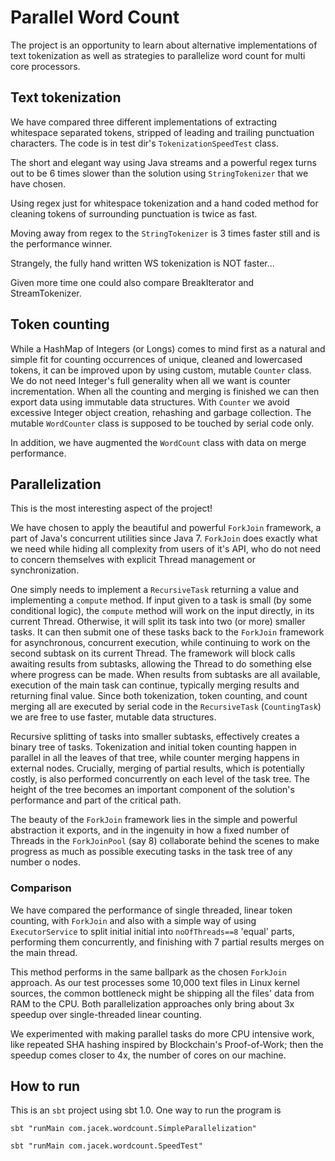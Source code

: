 # Parallel Word Count

The project is an opportunity to learn about alternative implementations of text tokenization
as well as strategies to parallelize word count for multi core processors.

## Text tokenization

We have compared three different implementations of extracting whitespace separated tokens,
stripped of leading and trailing punctuation characters.
The code is in test dir's `TokenizationSpeedTest` class.

The short and elegant way using Java streams and a powerful regex turns out to be 6 times slower
than the solution using `StringTokenizer` that we have chosen.

Using regex just for whitespace tokenization and a hand coded method for cleaning tokens
of surrounding punctuation is twice as fast.

Moving away from regex to the `StringTokenizer` is 3 times faster still and is the performance winner.

Strangely, the fully hand written WS tokenization is NOT faster...

Given more time one could also compare BreakIterator and StreamTokenizer.  

## Token counting

While a HashMap of Integers (or Longs) comes to mind first as a natural and simple fit for counting
occurrences of unique, cleaned and lowercased tokens, it can be improved upon by using
custom, mutable `Counter` class. We do not need Integer's full generality when
all we want is counter incrementation. When all the counting and merging is finished
we can then export data using immutable data structures.
With `Counter` we avoid excessive Integer object creation, rehashing and garbage collection.
The mutable `WordCounter` class is supposed to be touched by serial code only.

In addition, we have augmented the `WordCount` class with data on merge performance.

## Parallelization

This is the most interesting aspect of the project!

We have chosen to apply the beautiful and powerful `ForkJoin` framework, a part of Java's concurrent utilities
since Java 7. `ForkJoin` does exactly what we need while hiding all complexity from users
of it's API, who do not need to concern themselves with explicit Thread management or synchronization.

One simply needs to implement a `RecursiveTask` returning a value and implementing a `compute` method.
If input given to a task is small (by some conditional logic), the `compute` method will work
on the input directly, in its current Thread. Otherwise, it will split its task into two (or more) smaller 
tasks. It can then submit one of these tasks back to the `ForkJoin` framework for asynchronous, concurrent execution,
while continuing to work on the second subtask on its current Thread.
The framework will block calls awaiting results from subtasks, allowing the Thread to do something else
where progress can be made. When results from subtasks are all available, execution of the main task
can continue, typically merging results and returning final value.
Since both tokenization, token counting, and count merging all are executed by serial code in the
`RecursiveTask` (`CountingTask`) we are free to use faster, mutable data structures.

Recursive splitting of tasks into smaller subtasks, effectively creates a binary tree of tasks.
Tokenization and initial token counting happen in parallel in all the leaves of that tree,
while counter merging happens in external nodes. Crucially, merging of partial results, which is potentially costly, is also
performed concurrently on each level of the task tree. The height of the tree becomes an important component of the solution's
performance and part of the critical path.

The beauty of the `ForkJoin` framework lies in the simple and powerful abstraction it exports, and in the ingenuity
in how a fixed number of Threads in the `ForkJoinPool` (say 8) collaborate behind the scenes to make progress
as much as possible executing tasks in the task tree of any number o nodes.

### Comparison

We have compared the performance of single threaded, linear token counting, with `ForkJoin` and also with 
a simple way of using `ExecutorService` to split initial initial into `noOfThreads==8` 'equal' parts,
performing them concurrently, and finishing with 7 partial results merges on the main thread.

This method performs in the same ballpark as the chosen `ForkJoin` approach. As our test processes
some 10,000 text files in Linux kernel sources, the common bottleneck might be shipping all the files' data
from RAM to the CPU. Both parallelization approaches only bring about 3x speedup over single-threaded linear counting.

We experimented with making parallel tasks do more CPU intensive work, like repeated SHA hashing inspired by
Blockchain's Proof-of-Work; then the speedup comes closer to 4x, the number of cores on our machine.


## How to run

This is an `sbt` project using sbt 1.0.
One way to run the program is 

`sbt "runMain com.jacek.wordcount.SimpleParallelization"`

`sbt "runMain com.jacek.wordcount.SpeedTest"`

